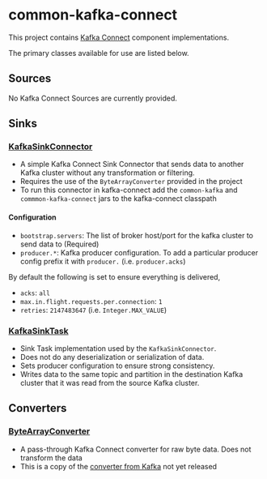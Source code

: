# common-kafka-connect

This project contains [Kafka Connect]((http://kafka.apache.org/documentation.html#connect)) component
implementations.

The primary classes available for use are listed below.

## Sources

No Kafka Connect Sources are currently provided.

## Sinks

### [KafkaSinkConnector](src/main/java/com/cerner/common/kafka/connect/kafka/KafkaSinkConnector.java)

* A simple Kafka Connect Sink Connector that sends data to another Kafka cluster without any
transformation or filtering.
* Requires the use of the `ByteArrayConverter` provided in the project
* To run this connector in kafka-connect add the `common-kafka` and `commmon-kafka-connect` jars to the kafka-connect classpath

#### Configuration

 * `bootstrap.servers`: The list of broker host/port for the kafka cluster to send data to (Required)
 * `producer.*`: Kafka producer configuration. To add a particular producer config prefix it with `producer.` (i.e. `producer.acks`)

By default the following is set to ensure everything is delivered,

 * `acks`: `all`
 * `max.in.flight.requests.per.connection`: `1`
 * `retries`: `2147483647` (i.e. `Integer.MAX_VALUE`)

### [KafkaSinkTask](src/main/java/com/cerner/common/kafka/connect/kafka/KafkaSinkTask.java)

* Sink Task implementation used by the `KafkaSinkConnector`.
* Does not do any deserialization or serialization of data.
* Sets producer configuration to ensure strong consistency.
* Writes data to the same topic and partition in the destination Kafka cluster that it was read from the source Kafka cluster.

## Converters

### [ByteArrayConverter](src/main/java/com/cerner/common/kafka/connect/kafka/ByteArrayConverter.java)

* A pass-through Kafka Connect converter for raw byte data. Does not transform the data
* This is a copy of the [converter from Kafka](https://issues.apache.org/jira/browse/KAFKA-4783) not yet released
